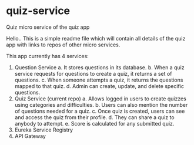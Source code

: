 # quiz-service
Quiz micro service of the quiz app

Hello.. This is a simple readme file which will contain all details of the quiz app with links to repos of other micro services.

This app currently has 4 services:
1. Question Service
   a. It stores questions in its database.
   b. When a quiz service requests for questions to create a quiz, it returns a set of questions.
   c. When someone attempts a quiz, it returns the questions mapped to that quiz.
   d. Admin can create, update, and delete specific questions.
3. Quiz Service (current repo)
   a. Allows logged in users to create quizzes using categories and difficulties.
   b. Users can also mention the number of questions needed for a quiz.
   c. Once quiz is created, users can see and access the quiz from their profile.
   d. They can share a quiz to anybody to attempt.
   e. Score is calculated for any submitted quiz.
4. Eureka Service Registry
5. API Gateway
   
